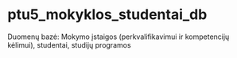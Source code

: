 # ptu5_mokyklos_studentai_db
Duomenų bazė: Mokymo įstaigos (perkvalifikavimui ir kompetencijų kėlimui), studentai, studijų programos
